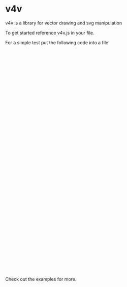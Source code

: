 # v4v
v4v is a library for vector drawing and svg manipulation

To get started reference v4v.js in your file.

For a simple test put the following code into a file

<html>
<head>
<script src="js/v4v.js"></scirpt>
<script>
v4v.ready(function(){
var stage = v4v.stage(document.getElementById("v4vexample"));
v4v.circle(stage,{cx:20,cy:30,r:4}).Drag();
v4v.rect(stage,{x:90,y:70,width:100,height:200}).Drag();
});
</script>
</head>
<body>
<svg id="v4vexample" style="width:1000px;height:700px;">
</svg>
</body>
</html>

Check out the examples for more.
